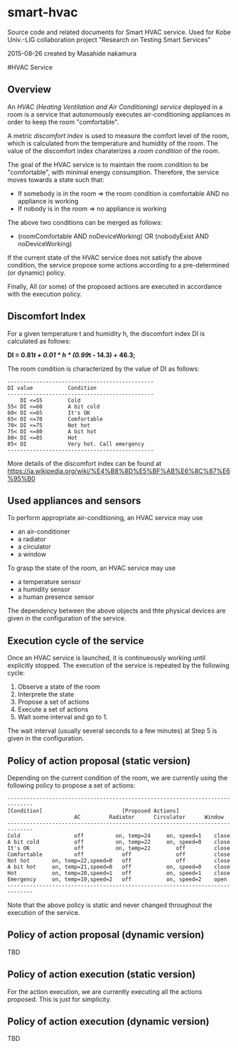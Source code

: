 # smart-hvac
Source code and related documents for Smart HVAC service.
Used for Kobe Univ.-LIG collaboration project "Research on Testing Smart Services"

2015-08-26 created by Masahide nakamura


#HVAC Service
## Overview
An *HVAC (Heating Ventilation and Air Conditioning) service* deployed in a room is a service
that autonomously executes air-conditioning appliances in order to keep the room "comfortable".

A metric *discomfort index* is used to measure the comfort level of the room, which is calculated
from the temperature and humidity of the room. The value of the discomfort index charaterizes
a *room condition* of the room.

The goal of the HVAC service is to maintain the room condition to be "comfortable", with minimal
energy consumption. Therefore, the service moves towards a state such that:

- If somebody is in the room => the room condition is comfortable  AND  no appliance is working
- If nobody is in the room => no appliance is working 

The above two conditions can be merged as follows: 
-  (roomComfortable AND noDeviceWorking) OR (nobodyExist AND noDeviceWorking)

If the current state of the HVAC service does not satisfy the above condition, the service
propose some actions according to a pre-determined (or dynamic) policy.

Finally, All (or some) of the proposed actions are executed in accordance with the execution policy.

## Discomfort Index
For a given temperature t and humidity h, the discomfort index DI is calculated as follows:

**DI = 0.81*t + 0.01 * h * (0.99*t - 14.3) + 46.3;**

The room condition is characterized by the value of DI as follows:

    ----------------------------------------------
    DI value           Condition
    ----------------------------------------------
        DI <=55        Cold
    55< DI <=60        A bit cold
    60< DI <=65        It's OK
    65< DI <=70        Comfortable
    70< DI <=75        Not hot
    75< DI <=80        A bit hot
    80< DI <=85        Hot
    85< DI             Very hot. Call emergency
    ----------------------------------------------

More details of the discomfort index can be found at 
https://ja.wikipedia.org/wiki/%E4%B8%8D%E5%BF%AB%E6%8C%87%E6%95%B0

## Used appliances and sensors
To perform appropriate air-conditioning, an HVAC service may use
- an air-conditioner
- a radiator
- a circulator
- a window

To grasp the state of the room, an HVAC service may use
- a temperature sensor
- a humidity sensor
- a human presence sensor

The dependency between the above objects and thte physical devices
are given in the configuration of the service.

## Execution cycle of the service
Once an HVAC service is launched, it is continueously working until explicitly stopped.
The execution of the service is repeated by the following cycle:
1. Observe a state of the room
2. Interprete the state
3. Propose a set of actions
4. Execute a set of actions
5. Wait some interval and go to 1.

The wait interval (usually several seconds to a few minutes) at Step 5 
is given in the configuration.

## Policy of action proposal (static version)
Depending on the current condition of the room, we are currently using 
the following policy to propose a set of actions:

    ------------------------------------------------------------------------------
    [Condition]                         [Proposed Actions]
                         AC         Radiator      Circulator      Window
    ------------------------------------------------------------------------------
    Cold                 off          on, temp=24     on, speed=1    close
    A bit cold           off          on, temp=22     on, speed=0    close
    It's OK              off          on, temp=22        off         close
    Comfortable          off            off              off         close
    Not hot       on, temp=22,speed=0   off              off         close
    A bit hot     on, temp=21,speed=0   off           on, speed=0    close
    Hot           on, temp=20,speed=1   off           on, speed=1    close
    Emergency     on, temp=19,speed=2   off           on, speed=2    open
    ------------------------------------------------------------------------------

Note that the above policy is static and never changed throughout the execution of the service.

## Policy of action proposal (dynamic version)
TBD

## Policy of action execution (static version)
For the action execution, we are currently executing all the actions proposed.
This is just for simplicity.

## Policy of action execution (dynamic version)
TBD




